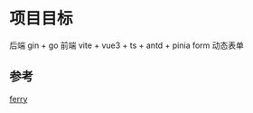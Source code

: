 # 项目目标

后端 gin + go
前端 vite + vue3 + ts + antd + pinia
form 动态表单

## 参考

[ferry](https://github.com/lanyulei/ferry)
